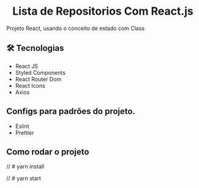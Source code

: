 <h1 align="center">Lista de Repositorios Com React.js</h1>
<p>Projeto React, usando o conceito de estado com Class</p>

## 🛠 Tecnologias
<ul>
  <li>React JS</li>
  <li>Styled Components</li>
  <li>React Router Dom</li>
  <li>React Icons</li>
  <li>Axios</li>
</ul>

## Configs para padrões do projeto.
<ul>
  <li>Eslint</li>
  <li>Prettier</li>
</ul>


## Como rodar o projeto

// # yarn install

// # yarn start
